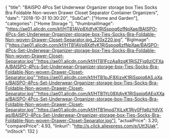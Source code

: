 {
	"title": "BAISPO 4Pcs Set Underwear Organizer storage box Ties Socks Bra Foldable Non-woven Drawer Closet Separator Container Organizers",
	"date": "2018-10-31 10:30:20",
	"SubCat": ["Home and Garden"],
	"categories": ["Home Storage "],
	"thumbnailImage": "https://ae01.alicdn.com/kf/HTB1AVp8XdfvK1RjSspoq6zfNpXae/BAISPO-4Pcs-Set-Underwear-Organizer-storage-box-Ties-Socks-Bra-Foldable-Non-woven-Drawer-Closet-Separator.jpg_220x220.jpg",
	"BigImage": ["https://ae01.alicdn.com/kf/HTB1AVp8XdfvK1RjSspoq6zfNpXae/BAISPO-4Pcs-Set-Underwear-Organizer-storage-box-Ties-Socks-Bra-Foldable-Non-woven-Drawer-Closet-Separator.jpg","https://ae01.alicdn.com/kf/HTB1FczAa9zqK1RjSZFjq6zlCFXaA/BAISPO-4Pcs-Set-Underwear-Organizer-storage-box-Ties-Socks-Bra-Foldable-Non-woven-Drawer-Closet-Separator.jpg","https://ae01.alicdn.com/kf/HTB1pJF8XizxK1RjSspjq6AS.pXas/BAISPO-4Pcs-Set-Underwear-Organizer-storage-box-Ties-Socks-Bra-Foldable-Non-woven-Drawer-Closet-Separator.jpg","https://ae01.alicdn.com/kf/HTB1Yc08XdjvK1RjSspiq6AEqXXaa/BAISPO-4Pcs-Set-Underwear-Organizer-storage-box-Ties-Socks-Bra-Foldable-Non-woven-Drawer-Closet-Separator.jpg","https://ae01.alicdn.com/kf/HTB1mod7XiLxK1Rjy0Ffq6zYdVXag/BAISPO-4Pcs-Set-Underwear-Organizer-storage-box-Ties-Socks-Bra-Foldable-Non-woven-Drawer-Closet-Separator.jpg"],
	"actualPrice": 3.20,
	"comparePrice": 4.93,
	"linkurl": "http://s.click.aliexpress.com/e/Utt3Uak",
	"inStock": 132
}
